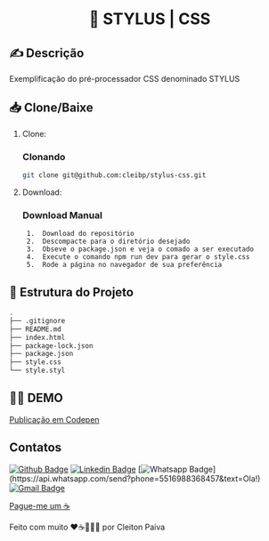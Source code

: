 <h1 align="center"> 🚀 STYLUS | CSS </h1>

## ✍️ Descrição
Exemplificação do pré-processador CSS denominado STYLUS


## 📥 Clone/Baixe

1. Clone:

    ### Clonando

    ```bash
    git clone git@github.com:cleibp/stylus-css.git
    ```
1. Download:
    ### Download Manual

        1.  Download do repositório
        2.  Descompacte para o diretório desejado
        3.  Obseve o package.json e veja o comado a ser executado
        4.  Execute o comando npm run dev para gerar o style.css
        5.  Rode a página no navegador de sua preferência		

## 🚧 Estrutura do Projeto

```sh
.
├── .gitignore
├── README.md
├── index.html
├── package-lock.json
├── package.json
├── style.css
└── style.styl
```

## 👋🏽 DEMO

[Publicação em Codepen](https://codepen.io/cleibp/pen/MWZrYrZ) 

## Contatos

[![Github Badge](https://img.shields.io/badge/-Github-000?style=flat-square&logo=Github&logoColor=white&link=https://github.com/cleibp)](https://github.com/cleibp)
[![Linkedin Badge](https://img.shields.io/badge/-LinkedIn-blue?style=flat-square&logo=Linkedin&logoColor=white&link=https://www.linkedin.com/in/cleitonpaiva/)](https://www.linkedin.com/in/cleitonpaiva/)
[![Whatsapp Badge](https://img.shields.io/badge/-Whatsapp-4CA143?style=flat-square&labelColor=4CA143&logo=whatsapp&logoColor=white&link=https://api.whatsapp.com/send?phone=5516988368457&text=Ola!)](https://api.whatsapp.com/send?phone=5516988368457&text=Ola!)
[![Gmail Badge](https://img.shields.io/badge/-Gmail-c14438?style=flat-square&logo=Gmail&logoColor=white&link=mailto:cleibp@gmail.com)](mailto:cleibp@gmail.com)

[Pague-me um ☕](https://www.buymeacoffee.com/cleibp)

Feito com muito ❤️☕👨🏻‍💻 por Cleiton Paiva

